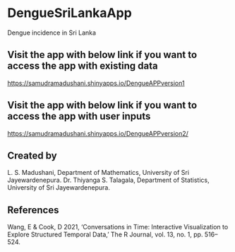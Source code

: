 # DengueSriLankaApp
Dengue incidence in Sri Lanka

## Visit the app with below link if you want to access the app with existing data

https://samudramadushani.shinyapps.io/DengueAPPversion1

## Visit the app with below link if you want to access the app with user inputs

https://samudramadushani.shinyapps.io/DengueAPPversion2/

## Created by

L. S. Madushani, Department of Mathematics, University of Sri Jayewardenepura.
Dr. Thiyanga S. Talagala, Department of Statistics, University of Sri Jayewardenepura.

## References

Wang, E & Cook, D 2021, ‘Conversations in Time: Interactive Visualization to Explore Structured Temporal Data,’ The R Journal, vol. 13, no. 1, pp. 516–524.
